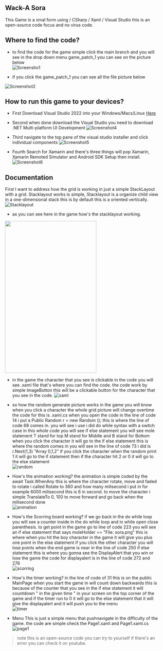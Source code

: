 ## Wack-A Sora 
This Game is a xmal form using / CSharp / Xaml / Visual Studio this is an open-source code focus and no virus code.

## Where to find the code?

- to find the code for the game simple click the main branch and you will see in the drop down menu game_patch_1 you can see on the picture below <br>
![Screensho1](https://github.com/ctosagme/my_picture/blob/main/Screenshot%202023-03-19%20164626.png)

- if you click the game_patch_1 you can see all the file picture below

![Screenshot2](https://github.com/ctosagme/my_picture/blob/main/Screenshot%202023-03-19%20164836.png)

## How to run this game to your devices?
- First Download Visual Studio 2022 into your Windows/Macs/Linux [Here](https://visualstudio.microsoft.com/)
- Second when done download the Visual Studio you need to download .NET Multi-platform UI Development
![Screenshot4](https://github.com/ctosagme/my_picture/blob/main/installer.png)

- Third navigate to the top pane of the visual studio installer and click individual components
![Screenshot5](https://github.com/ctosagme/my_picture/blob/main/navigation.png)

- Fourth Search for Xamarin and there's three things will pop Xamarin, Xamarin Remoted Simulator and Android SDK Setup then install.<br>
![Screenshot6](https://github.com/ctosagme/my_picture/blob/main/download_xamarin.png)

## Documentation

First I want to address how the grid is working in just a simple StackLayout with a grid. Stacklayout works is simple, Stacklayout is a organize child view in a one-dimensional stack this is by default this is a oriented vertically.
![Stacklayout](https://learn.microsoft.com/en-us/xamarin/xamarin-forms/user-interface/layouts/stacklayout-images/layouts-large.png#lightbox)

- as you can see here in the game how's the stacklayout working.<br>
<img src="https://scontent.fmnl9-4.fna.fbcdn.net/v/t1.15752-9/336538244_620001529946473_8830619957560444391_n.jpg?_nc_cat=108&ccb=1-7&_nc_sid=ae9488&_nc_eui2=AeE-fLOeyiP6L0LzgGhTy7m8mwfluyOBP3-bB-W7I4E_fwGICIrhgJKvvbOidu-tnTSyfGVmA6_QVcol4Hu-d-rs&_nc_ohc=y2-hVKBEEyQAX_2vu9g&_nc_ht=scontent.fmnl9-4.fna&oh=03_AdSILiwYBU1JHEtSjTWYVqTwsh7IlrjzPF4oalLlrnBHjg&oe=643E5AA6" width="300" height="500"/>

- in the game the character that you see is clickable in the code you  will see .xaml file that's where you can find the code. the code work by simple ImageButton this will be a clickable button for the character that you see in the code.
![xaml](https://github.com/ctosagme/my_picture/blob/main/mainpage.png)
- so how the random generate picture works in the game you will know when you click a character the whole grid picture will change overtime the code for this is .xaml.cs
when you open the code in the line of code 14 i put a Public Random r = new Random (); this is where the line of code 68 comes in. you will see i use i did do while syntax with a switch case in this whole code you will see if else statement you will see mole statement T stand for top M stand for Middle and B stand for Bottom when you click the character it will go to the if else statement this is where the random comes in you will see in the line of code 73 i did is r.Next(1,3) "Array 0,1,2" if you click the character when the random print 1 it will go to the if statement then if the character hit 2 or 0 it will go to the else statement <br>
![random](https://github.com/ctosagme/my_picture/blob/main/random.png)

- How's the animation working? the animation is simple coded by the await Task.WhenAny<bool>
this is where  the character rotate, move and faded to rotate i called Rotate to 360 and how many milisecond i put in for example 6000 milisecond this is 6 in second. to move the character i simple TranslateTo 0, 100 to move forward and go back when the milisecond done<br>
![animation](https://github.com/ctosagme/my_picture/blob/main/animation.png)

- How's the Scorring board working? if we go back in the do while loop you will see a counter inside in the do while loop and in while open close parenthesis. to get point in the game go to line of code 223  you will see an if else statement  that says moleHolder == "File: sora.png" this is where when you hit the boy character in the game it will give you plus one point in the else statement if you click the other character you will lose points when the end game is near in the line of code 250 if else statement this is where you gonna see the DisplayAlert  that you win or lose the game the code for displayalert is in the line of code 272 and 276<br>
![scorring](https://github.com/ctosagme/my_picture/blob/main/Scorring.png)
- How's the timer working? in the line of code of 31 
this is on the public MainPage when you start the game in will count down backwards this is because of the counter that you see in the if else statement it will countdown " in the given time " in your screen on the top corner of the game and if the timer run to 0 it will go to the else statement that it will give the displayalert and it will push you to the menu <br>
![timer](https://github.com/ctosagme/my_picture/blob/main/timer.png)
- Menu
This is just a simple menu that pushnavigate in the difficulty of the game. the code are simple check the Page1.xaml and Page1.xaml.cs<br>
![page1](https://github.com/ctosagme/my_picture/blob/main/page1.png)

> note this is an open-source code you can try to yourself if there's an error you can check it on youtube.
